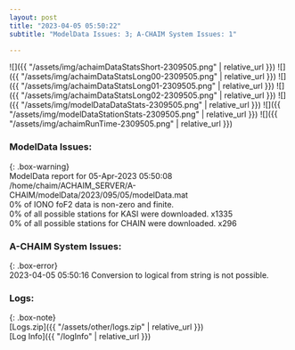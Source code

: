 ```yaml
---
layout: post
title: "2023-04-05 05:50:22"
subtitle: "ModelData Issues: 3; A-CHAIM System Issues: 1"

---
```


![]({{ "/assets/img/achaimDataStatsShort-2309505.png" | relative_url }})
![]({{ "/assets/img/achaimDataStatsLong00-2309505.png" | relative_url }})
![]({{ "/assets/img/achaimDataStatsLong01-2309505.png" | relative_url }})
![]({{ "/assets/img/achaimDataStatsLong02-2309505.png" | relative_url }})
![]({{ "/assets/img/modelDataDataStats-2309505.png" | relative_url }})
![]({{ "/assets/img/modelDataStationStats-2309505.png" | relative_url }})
![]({{ "/assets/img/achaimRunTime-2309505.png" | relative_url }})


### ModelData Issues:  
  
{: .box-warning}  
 ModelData report for 05-Apr-2023 05:50:08   
 /home/chaim/ACHAIM_SERVER/A-CHAIM/modelData/2023/095/05/modelData.mat   
 0% of IONO foF2 data is non-zero and finite.   
 0% of all possible stations for KASI were downloaded. x1335   
 0% of all possible stations for CHAIN were downloaded. x296   
  
### A-CHAIM System Issues:  
  
{: .box-error}  
2023-04-05 05:50:16 Conversion to logical from string is not possible.  

### Logs:  
  
{: .box-note}  
[Logs.zip]({{ "/assets/other/logs.zip" | relative_url }})  
[Log Info]({{ "/logInfo" | relative_url }})  

